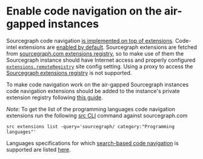 # Enable code navigation on the air-gapped instances

Sourcegraph code navigation [is implemented on top of extensions](../../dev/background-information/codeintel/extensions.md). Code-intel extensions are [enabled by default](../../extensions/usage.md#default-extensions). Sourcegraph extensions are fetched from [sourcegraph.com extensions registry](https://sourcegraph.com/extensions), so to make use of them the Sourcegraph instance should have Internet access and properly configured [`extensions.remoteRegistry`](../../admin/extensions/index.md#use-extensions-from-sourcegraphcom-or-disable-remote-extensions) site config setting. Using a proxy to access the [Sourcegraph extensions registry](https://sourcegraph.com/extensions) is not supported.

To make code navigation work on the air-gapped Sourcegraph instances code navigation extensions should be added to the instance's private extension registry following [this guide](https://github.com/sourcegraph/sourcegraph-extensions-cloning-scripts).

*Note:* To get the list of the programming languages code navigation extensions run the following [src CLI](https://docs.sourcegraph.com/cli) command against sourcegraph.com
 ```
 src extensions list -query='sourcegraph/ category:"Programming languages"'
 ```
 
 Languages specifications for which [search-based code navigation](../explanations/search_based_code_intelligence.md) is supported are listed [here](https://github.com/sourcegraph/code-intel-extensions/blob/master/template/src/language-specs/languages.ts#L345-L390).

